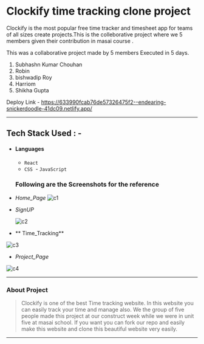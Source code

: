 # Clockify time tracking clone project
Clockify is the most popular free time tracker and timesheet app for teams of all sizes create projects.This is the colleborative project where we 5 members given their contribution in masai course .

This was a collaborative project made by 5 members Executed in 5 days.
1) Subhashn Kumar Chouhan
2) Robin
3) bishwadip Roy
4) Harriom
5) Shikha Gupta


  Deploy Link - https://633990fcab76de57326475f2--endearing-snickerdoodle-41dc09.netlify.app/

---

## Tech Stack Used : -

- #### Languages
  - `React`
  - `CSS`
  - `JavaScript `
  
  ### Following are the Screenshots for the reference

- *Home_Page*
  ![c1](https://user-images.githubusercontent.com/101570475/199781622-ad3a5065-641f-4ba4-9a88-a7b190c8fb56.png)


- *SignUP*

  ![c2](https://user-images.githubusercontent.com/101570475/199781774-03a4138f-21b2-4229-aa6a-20646157df5f.png)


- ** Time_Tracking**

 ![c3](https://user-images.githubusercontent.com/101570475/199781904-2c65f721-4602-488e-a867-3a1bf6f5396c.png)
- *Project_Page*

 
![c4](https://user-images.githubusercontent.com/101570475/199782715-b3d2c23a-1cc1-4867-bb26-c39c3aabbc92.png)


---

### About Project

> Clockify is one of the best Time tracking website. In this website you can easily track your time and manage also. We the group of five people made this project at our construct week while we were in unit five at masai school. If you want you can fork our repo and easily make this website and clone this beautiful website very easily.

---
